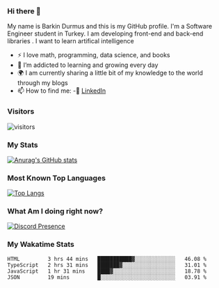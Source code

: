 ### Hi there 👋

My name is Barkin Durmus and this is my GitHub profile. I'm a Software Engineer student in Turkey. I am developing front-end and back-end libraries . I want to learn artifical intelligence

- :zap: I love math, programming, data science, and books
- 🌱 I’m addicted to learning and growing every day
- :earth_africa: I am currently sharing a little bit of my knowledge to the world through my blogs
- 📫 How to find me: 
 -:office: [LinkedIn](https://www.linkedin.com/in/barkin-durmus-84b55517b/)
  











### Visitors








![visitors](https://visitor-badge.glitch.me/badge?page_id=page.id) 












### My Stats




[![Anurag's GitHub stats](https://github-readme-stats.vercel.app/api?username=developerbarkinez)](https://github.com/anuraghazra/github-readme-stats)






### Most Known Top Languages




[![Top Langs](https://github-readme-stats.vercel.app/api/top-langs/?username=developerbarkinez)](https://github.com/anuraghazra/github-readme-stats)




### What Am I doing right now?







[![Discord Presence](https://lanyard-profile-readme.vercel.app/api/849899112677769276)](https://discord.com/users/849899112677769276)



### My Wakatime Stats

<!--START_SECTION:waka-->
```text
HTML         3 hrs 44 mins   ███████████▓░░░░░░░░░░░░░   46.08 % 
TypeScript   2 hrs 31 mins   ███████▓░░░░░░░░░░░░░░░░░   31.01 % 
JavaScript   1 hr 31 mins    ████▓░░░░░░░░░░░░░░░░░░░░   18.78 % 
JSON         19 mins         █░░░░░░░░░░░░░░░░░░░░░░░░   03.91 % 
```
<!--END_SECTION:waka-->




